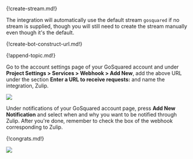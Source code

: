 {!create-stream.md!}

The integration will automatically use the default stream `gosquared`
if no stream is supplied, though you will still need to create the
stream manually even though it's the default.

{!create-bot-construct-url.md!}

{!append-topic.md!}

Go to the account settings page of your GoSquared account and under
**Project Settings > Services > Webhook > Add New**, add the above
URL under the section **Enter a URL to receive requests:** and name
the integration, Zulip.

![](/static/images/integrations/gosquared/001.png)

Under notifications of your GoSquared account page, press
**Add New Notification** and select when and why you want to be
notified through Zulip. After you're done, remember to check the box
of the webhook corresponding to Zulip.

{!congrats.md!}

![](/static/images/integrations/gosquared/000.png)
